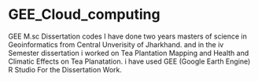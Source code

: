 # GEE_Cloud_computing
GEE M.sc Dissertation codes
I have done two years masters of science in Geoinformatics from Central Unverisity of Jharkhand.
and in the iv Semester dissertation i worked on Tea Plantation Mapping and Health and Climatic Effects on Tea Planatation.
i have used GEE (Google Earth Engine)
R Studio
For the Dissertation Work.
